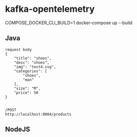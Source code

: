 # kafka-opentelemetry
COMPOSE_DOCKER_CLI_BUILD=1 docker-compose up --build

## Java 

```
request body
{
    "title": "shoes",
    "desc": "shoes",
    "img": "test4.svg",
    "categories": [
        "shoes",
        "man"
    ],
    "size": "M",
    "price": 50
}


/POST
http://localhost:8004/products
```

## NodeJS